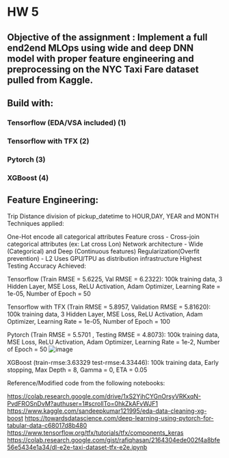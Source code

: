# HW 5
## Objective of the assignment : Implement a full end2end MLOps using wide and deep DNN model with proper feature engineering and preprocessing on the NYC Taxi Fare dataset pulled from Kaggle.

## Build with:

### Tensorflow (EDA/VSA included) (1)
### Tensorflow with TFX (2)
### Pytorch (3)
### XGBoost (4)
## Feature Engineering:

Trip Distance
division of pickup_datetime to HOUR,DAY, YEAR and MONTH
Techniques applied:

One-Hot encode all categorical attributes
Feature cross - Cross-join categorical attributes (ex: Lat cross Lon)
Network architecture - Wide (Categorical) and Deep (Continuous features)
Regularization(Overfit prevention) - L2
Uses GPU/TPU as distribution infrastructure
Highest Testing Accuracy Achieved:

Tensorflow (Train RMSE = 5.6225, Val RMSE = 6.2322):
100k training data, 3 Hidden Layer, MSE Loss, ReLU Activation, Adam Optimizer, Learning Rate = 1e-05, Number of Epoch = 50

Tensorflow with TFX (Train RMSE = 5.8957, Validation RMSE = 5.81620):
100k training data, 3 Hidden Layer, MSE Loss, ReLU Activation, Adam Optimizer, Learning Rate = 1e-05, Number of Epoch = 100

Pytorch (Train RMSE = 5.5701 , Testing RMSE = 4.8073):
100k training data, MSE Loss, ReLU Activation, Adam Optimizer, Learning Rate = 1e-2, Number of Epoch = 50
![image](https://user-images.githubusercontent.com/71077352/116034889-e36e1380-a618-11eb-8390-9e4daf8cfa59.png)

XGBoost (train-rmse:3.63329	test-rmse:4.33446):
100k training data, Early stopping, Max Depth = 8, Gamma = 0, ETA = 0.05

Reference/Modified code from the following notebooks:

 https://colab.research.google.com/drive/1xS2YjhCYGnOrsyVRKxqN-PvdFROSnDvM?authuser=1#scrollTo=0hkZkAFvWJF1
 https://www.kaggle.com/sandeepkumar121995/eda-data-cleaning-xg-boost
 https://towardsdatascience.com/deep-learning-using-pytorch-for-tabular-data-c68017d8b480
 https://www.tensorflow.org/tfx/tutorials/tfx/components_keras https://colab.research.google.com/gist/rafiqhasan/2164304ede002f4a8bfe56e5434e1a34/dl-e2e-taxi-dataset-tfx-e2e.ipynb

